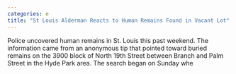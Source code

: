 ```yaml
---
categories: e
title: "St Louis Alderman Reacts to Human Remains Found in Vacant Lot"
---
```


      
      

      
         
   Police uncovered human remains in St. Louis this past weekend. The information came from an anonymous tip that pointed toward buried remains on the 3900 block of North 19th Street between Branch and Palm Street in the Hyde Park area. The search began on Sunday whe